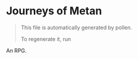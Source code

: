 # Journeys of Metan

> This file is automatically generated by pollen.
>
> To regenerate it, run

An RPG.
